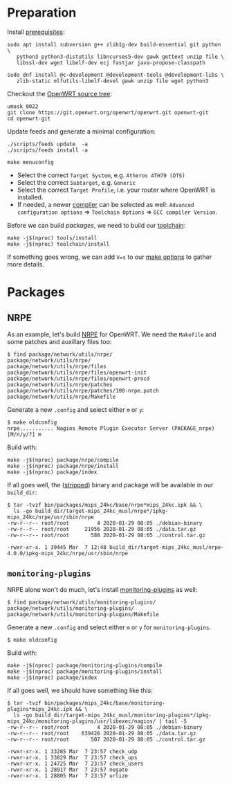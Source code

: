 # Preparation

Install [prerequisites](https://openwrt.org/docs/guide-developer/quickstart-build-images "Quick Image Building Guide"):

````
sudo apt install subversion g++ zlib1g-dev build-essential git python \
   python3 python3-distutils libncurses5-dev gawk gettext unzip file \
   libssl-dev wget libelf-dev ecj fastjar java-propose-classpath
 
sudo dnf install @c-development @development-tools @development-libs \
   zlib-static elfutils-libelf-devel gawk unzip file wget python3
````

Checkout the [OpenWRT source tree](https://git.openwrt.org/openwrt/openwrt.git):

````
umask 0022
git clone https://git.openwrt.org/openwrt/openwrt.git openwrt-git
cd openwrt-git
````

Update feeds and generate a minimal configuration: 

````
./scripts/feeds update  -a
./scripts/feeds install -a

make menuconfig
````

* Select the correct `Target System`, e.g. `Atheros ATH79 (DTS)`
* Select the correct `Subtarget`, e.g. `Generic`
* Select the correct `Target Profile`, i.e. your router where OpenWRT is
  installed.
* If needed, a newer [compiler](https://www.gnu.org/software/gcc/) can be
  selected as well: `Advanced configuration options` => `Toolchain Options` 
  => `GCC compiler Version`.

Before we can build _packages_, we need to build our 
[toolchain](https://openwrt.org/docs/guide-developer/single.package "How to Build a Single Package"):

````
make -j$(nproc) tools/install
make -j$(nproc) toolchain/install
````

If something goes wrong, we can add `V=s` to our
[make options](https://openwrt.org/docs/techref/buildroot#warnings_errors_and_tracing "OpenWrt Buildroot – Technical Reference")
to gather more details.

# Packages
## NRPE

As an example, let's build [NRPE](https://github.com/NagiosEnterprises/nrpe) 
for OpenWRT. We need the `Makefile` and some patches and auxillary files too:

````
$ find package/network/utils/nrpe/
package/network/utils/nrpe/
package/network/utils/nrpe/files
package/network/utils/nrpe/files/openwrt-init
package/network/utils/nrpe/files/openwrt-procd
package/network/utils/nrpe/patches
package/network/utils/nrpe/patches/100-nrpe.patch
package/network/utils/nrpe/Makefile
````

Generate a new `.config` and select either `m` or `y`:

````
$ make oldconfig
nrpe........... Nagios Remote Plugin Executor Server (PACKAGE_nrpe) [M/n/y/?] m
````

Build with:

````
make -j$(nproc) package/nrpe/compile
make -j$(nproc) package/nrpe/install
make -j$(nproc) package/index
````

If all goes well, the ([stripped](https://blog.filippo.io/shrink-your-go-binaries-with-this-one-weird-trick/ "Shrink your Go binaries with this one weird trick"))
 binary and package will be available in our `build_dir`:

````
$ tar -tvzf bin/packages/mips_24kc/base/nrpe*mips_24kc.ipk && \
  ls -go build_dir/target-mips_24kc_musl/nrpe*/ipkg-mips_24kc/nrpe/usr/sbin/nrpe 
-rw-r--r-- root/root         4 2020-01-29 08:05 ./debian-binary
-rw-r--r-- root/root     21956 2020-01-29 08:05 ./data.tar.gz
-rw-r--r-- root/root       588 2020-01-29 08:05 ./control.tar.gz

-rwxr-xr-x. 1 39445 Mar  7 12:48 build_dir/target-mips_24kc_musl/nrpe-4.0.0/ipkg-mips_24kc/nrpe/usr/sbin/nrpe
````


## `monitoring-plugins`

NRPE alone won't do much, let's install 
[monitoring-plugins](https://www.monitoring-plugins.org/) as well:

````
$ find package/network/utils/monitoring-plugins/
package/network/utils/monitoring-plugins/
package/network/utils/monitoring-plugins/Makefile
````

Generate a new `.config` and select either `m` or `y` for `monitoring-plugins`.

````
$ make oldconfig
````

Build with:

````
make -j$(nproc) package/monitoring-plugins/compile
make -j$(nproc) package/monitoring-plugins/install
make -j$(nproc) package/index
````

If all goes well, we should have something like this:

````
$ tar -tvzf bin/packages/mips_24kc/base/monitoring-plugins*mips_24kc.ipk && \
  ls -go build_dir/target-mips_24kc_musl/monitoring-plugins*/ipkg-mips_24kc/monitoring-plugins/usr/libexec/nagios/ | tail -5
-rw-r--r-- root/root         4 2020-01-29 08:05 ./debian-binary
-rw-r--r-- root/root    639426 2020-01-29 08:05 ./data.tar.gz
-rw-r--r-- root/root       507 2020-01-29 08:05 ./control.tar.gz

-rwxr-xr-x. 1 33285 Mar  7 23:57 check_udp
-rwxr-xr-x. 1 33029 Mar  7 23:57 check_ups
-rwxr-xr-x. 1 24725 Mar  7 23:57 check_users
-rwxr-xr-x. 1 28917 Mar  7 23:57 negate
-rwxr-xr-x. 1 28805 Mar  7 23:57 urlize
````
